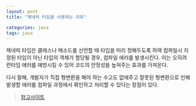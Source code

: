 ```yaml
---
layout: post
title: "제네릭 타입을 사용하는 이유"

categories: java
tags: java
---
```


제네릭 타입은 클래스나 메소드를 선언할 때 타입을 미리 정해두도록 하여 컴파일시 지정된 타입이 아닌 타입의 객체가 할당될 경우, 컴파일 에러를 발생시킨다. 이는 오히려 런타임 에러를 예방시킬 수 있어 코드의 안정성을 높혀주는 효과를 가져온다.

다시 말해, 개발자가 직접 형변환을 해야 하는 수고도 없애주고 잘못된 형변환으로 인해 발생할 에러를 컴파일 과정에서 확인하고 처리할 수 있다는 장점이 있다.

> [참고사이트](https://hoony-devblog.tistory.com/12)
